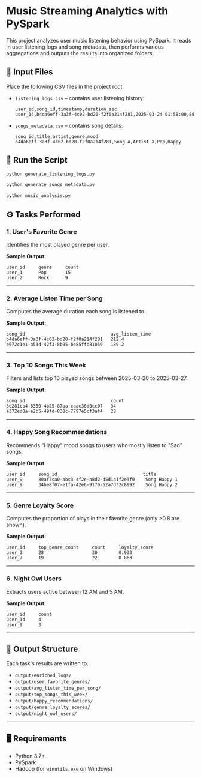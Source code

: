 # Music Streaming Analytics with PySpark

This project analyzes user music listening behavior using PySpark. It reads in user listening logs and song metadata, then performs various aggregations and outputs the results into organized folders.

## 📁 Input Files

Place the following CSV files in the project root:

- `listening_logs.csv` – contains user listening history:
  ```
  user_id,song_id,timestamp,duration_sec
  user_14,b4da6eff-3a3f-4c02-bd20-f2f0a214f281,2025-03-24 01:58:00,88
  ```

- `songs_metadata.csv` – contains song details:
  ```
  song_id,title,artist,genre,mood
  b4da6eff-3a3f-4c02-bd20-f2f0a214f281,Song A,Artist X,Pop,Happy
  ```
## 🚀 Run the Script

```bash
python generate_listening_logs.py
```

```bash
python generate_songs_metadata.py
```

```bash
python music_analysis.py
```

## ⚙️ Tasks Performed

### 1. User's Favorite Genre
Identifies the most played genre per user.

**Sample Output:**
```
user_id     genre     count
user_1      Pop       15
user_2      Rock      9
```

---

### 2. Average Listen Time per Song
Computes the average duration each song is listened to.

**Sample Output:**
```
song_id                                avg_listen_time
b4da6eff-3a3f-4c02-bd20-f2f0a214f281   212.4
e072c1e1-a53d-42f3-8b95-be85ffb81050   189.2
```

---

### 3. Top 10 Songs This Week
Filters and lists top 10 played songs between 2025-03-20 to 2025-03-27.

**Sample Output:**
```
song_id                                count
3d281cb4-6350-4b25-87aa-caac36d0cc07   34
a372ed0a-e2b5-49fd-838c-7797e5cf3af4   28
```

---

### 4. Happy Song Recommendations
Recommends "Happy" mood songs to users who mostly listen to "Sad" songs.

**Sample Output:**
```
user_id     song_id                                title
user_9      80af7ca0-abc3-4f2e-a8d2-45d1a1f2e3f0    Song Happy 1
user_9      34be8f07-e1fa-42e6-9170-52a7d32c8992    Song Happy 2
```

---

### 5. Genre Loyalty Score
Computes the proportion of plays in their favorite genre (only >0.8 are shown).

**Sample Output:**
```
user_id     top_genre_count     count     loyalty_score
user_3      28                  30        0.933
user_7      19                  22        0.863
```

---

### 6. Night Owl Users
Extracts users active between 12 AM and 5 AM.

**Sample Output:**
```
user_id     count
user_14     4
user_9      3
```

---

## 📂 Output Structure

Each task's results are written to:

- `output/enriched_logs/`
- `output/user_favorite_genres/`
- `output/avg_listen_time_per_song/`
- `output/top_songs_this_week/`
- `output/happy_recommendations/`
- `output/genre_loyalty_scores/`
- `output/night_owl_users/`

---

## 🖥️ Requirements

- Python 3.7+
- PySpark
- Hadoop (for `winutils.exe` on Windows)


